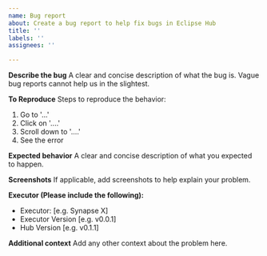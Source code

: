 ```yaml
---
name: Bug report
about: Create a bug report to help fix bugs in Eclipse Hub
title: ''
labels: ''
assignees: ''

---
```


**Describe the bug**
A clear and concise description of what the bug is. Vague bug reports cannot help us in the slightest.

**To Reproduce**
Steps to reproduce the behavior:
1. Go to '...'
2. Click on '....'
3. Scroll down to '....'
4. See the error

**Expected behavior**
A clear and concise description of what you expected to happen.

**Screenshots**
If applicable, add screenshots to help explain your problem.

**Executor (Please include the following):**
 - Executor: [e.g. Synapse X]
 - Executor Version [e.g. v0.0.1]
 - Hub Version [e.g. v0.1.1]

**Additional context**
Add any other context about the problem here.
